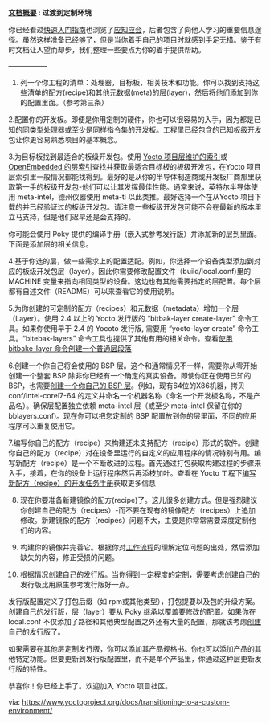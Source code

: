 **[文档概要][1] : 过渡到定制环境** 

你已经看过[快速入门指南][2]也浏览了[应知应会][3]，后者包含了向他人学习的重要信息途径。虽然这样准备已经够了，但是当你着手自己的项目时就感到手足无措。鉴于有时文档让人望而却步，我们整理一些要点为你的着手提供帮助。

—————–
1. 列一个你工程的清单：处理器，目标板，相关技术和功能。你可以找到支持这些清单的配方(recipe)和其他元数据(meta)的层(layer)，然后将他们添加到你的配置里面。（参考第三条）


2.配置你的开发板。即便是你用定制的硬件，你也可以很容易的入手，因为都是已知的同类型处理器或至少是同样指令集的开发板。工程里已经包含的已知板级开发包让你更容易熟悉项目的基本概念。

3.为目标板找到最适合的板级开发包。使用 [Yocto 项目层维护的索引][4]或 [OpenEmbedded 的层索引][5]查找并获取最适合目标板的板级开发包，在Yocto 项目层索引里一般情况都能找得到。最好的是从你的半导体制造商或开发板厂商那里获取第一手的板级开发包-他们可以让其发挥最佳性能。通常来说，英特尔半导体使用 meta-intel，德州仪器使用 meta-ti 以此类推。最好选择一个在从Yocto 项目下载的并已经验证过的板级开发包。请注意一些板级开发包可能不会在最新的版本里立马支持，但是他们迟早还是会支持的。

你可能会使用 Poky 提供的编译手册（嵌入式参考发行版）并添加新的层到里面。下面是添加层的相关信息。

4.基于你选的层，做一些需求上的配置适配。例如，你选择一个设备类型添加到对应的板级开发包层（layer）。因此你需要修改配置文件（build/local.conf)里的 MACHINE 变量来指向相同类型的设备。这边也有其他需要指定的层配置。每个层都有自述文件（README）可以来查看它的使用说明。

5.为你创建的可定制的配方（recipes）和元数据（metadata）增加一个层（Layer）。使用 2.4 以上的 Yocto 发行版的 “bitbak-layer create-layer” 命令工具。如果你使用早于 2.4 的 Yocoto 发行版, 需要用 “yocto-layer create” 命令工具。“bitebak-layers” 命令工具也提供了其他有用的相关命令。查看[使用 bitbake-layer 命令创建一个普通层段落][7]

6.创建一个你自己将会使用的 BSP 层。这个和通常情况不一样，需要你从零开始创建一个整套 BSP 除非你已经有一个确定的真实设备。即使你正在使用已知的 BSP，也需要[创建一个你自己的 BSP 层][8]。例如，现有64位的X86机器，拷贝 conf/intel-corei7-64 的定义并命名一个机器名称（命名一个开发板名称，不是产品名）。确保层配置独立依赖 meta-intel 层（或至少 meta-intel 保留在你的 bblayers.conf)。现在你可以把您定制的 BSP 配置放到你的层里面，不同的应用程序可以重复使用它。 

7.编写你自己的配方（recipe）来构建还未支持配方（recipe）形式的软件。创建你自己的配方（recipe）对在设备里运行的自定义的应用程序的情况特别有用。编写新配方（recipe）是一个不断改进的过程。首先通过打包获取构建过程的步骤来入手，接着，在你的设备上运行程序然后再添枝加叶。查看在 Yocto 工程下[编写新配方（recipe）的开发任务手册][9]获取更多信息

8. 现在你要准备新建镜像的配方(recipe)了。这儿很多创建方式。但是强烈建议你创建自己的配方（recipes）-而不要在现有的镜像配方（recipes）上追加修改。新建镜像的配方（recipes）问题不大，主要是你常常需要深度定制他们的内容。

9. 构建你的镜像并完善它。根据你对[工作流程][10]的理解定位问题的出处，然后添加缺失的内容，修正受损的问题。

10. 根据情况创建自己的发行版。当你得到一定程度的定制，需要考虑创建自己的发行版比用原生参考发行版好一点。

发行版配置定义了打包后缀（如 rpm或其他类型），打包提要以及包的升级方案。创建自己的发行版，层（layer）要从 Poky 继承以覆盖要修改的配置。如果你在 local.conf 不仅添加了路径和其他典型配置之外还有大量的配置，那就该考虑[创建自己的发行版][11]了。

如果需要在其他层定制发行版，你可以添加其产品规格书。你也可以添加产品的其他特定功能。但要更新到发行版配置里，而不是单个产品里，你通过这种层更新发行版的特性。

恭喜你！你已经上手了。欢迎加入 Yocto 项目社区。

via: https://www.yoctoproject.org/docs/transitioning-to-a-custom-environment/

[1]: https://github.com/guevaraya/Yocto_doc
[2]: http://www.yoctoproject.org/docs/2.4/yocto-project-qs/yocto-project-qs.html
[3]: what-i-wish-id-known/what-i-wish-id-known.md
[4]: https://www.yoctoproject.org/software-overview/layers/
[5]: http://layers.openembedded.org/
[6]: http://www.yoctoproject.org/docs/current/dev-manual/dev-manual.html#understanding-and-creating-layersdocumentation
[7]: http://www.yoctoproject.org/docs/2.5/dev-manual/dev-manual.html#creating-a-general-layer-using-the-bitbake-layers-script
[8]: http://www.yoctoproject.org/docs/current/bsp-guide/bsp-guide.html#creating-a-new-bsp-layer-using-the-yocto-bsp-script
[9]: http://www.yoctoproject.org/docs/current/dev-manual/dev-manual.html#new-recipe-writing-a-new-recipe
[10]: http://www.yoctoproject.org/docs/current/sdk-manual/sdk-manual.html#using-devtool-in-your-sdk-workflow
[11]: http://www.yoctoproject.org/docs/2.5/dev-manual/dev-manual.html#creating-your-own-distribution

